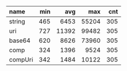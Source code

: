 | name    | min |   avg |   max | cnt |
| :------ | --: | ----: | ----: | --: |
| string  | 465 |  6453 | 55204 | 305 |
| uri     | 727 | 11392 | 99482 | 305 |
| base64  | 620 |  8626 | 73960 | 305 |
| comp    | 324 |  1396 |  9524 | 305 |
| compUri | 342 |  1484 | 10122 | 305 |